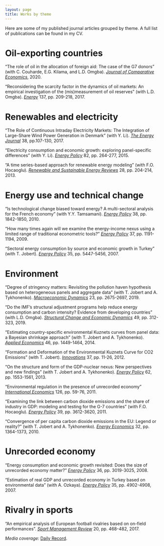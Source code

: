 ```yaml
---
layout: page
title: Works by theme
---
```


Here are some of my published journal articles grouped by theme. A full list of publications can be found in my CV.

# Oil-exporting countries

“The role of oil in the allocation of foreign aid: The case of the G7 donors” (with C. Couharde, E.G. Kilama, and L.D. Omgba). [*Journal of Comparative Economics*](https://www.sciencedirect.com/science/article/pii/S0147596718301872), 2020.

“Reconsidering the scarcity factor in the dynamics of oil markets: An empirical investigation of the (mis)measurement of oil reserves” (with L.D. Omgba). [*Energy*](https://www.sciencedirect.com/science/article/pii/S0360544217311878) 137, pp. 209-218, 2017.

# Renewables and electricity

“The Role of Continuous Intraday Electricity Markets: The Integration of Large-Share Wind Power Generation in Denmark” (with Y. Li). [*The Energy Journal*](http://www.iaee.org/energyjournal/article/2879) 38, pp.107-130, 2017.

“Electricity consumption and economic growth: exploring panel-specific differences” (with Y. Li). [*Energy Policy*](https://www.sciencedirect.com/science/article/pii/S030142151400665X) 82, pp. 264-277, 2015.

“A time series-based approach for renewable energy modeling” (with F.O. Hocaoglu). [*Renewable and Sustainable Energy Reviews*](https://www.sciencedirect.com/science/article/pii/S1364032113004991) 28, pp. 204-214, 2013.


# Energy use and technical change

“Is technological change biased toward energy? A multi-sectoral analysis for the French economy” (with Y.Y. Tamsamani). [*Energy Policy*](https://www.sciencedirect.com/science/article/pii/S0301421509009112) 38, pp. 1842-1850, 2010.

“How many times again will we examine the energy-income nexus using a limited range of traditional econometric tools?” [*Energy Policy*](https://www.sciencedirect.com/science/article/pii/S0301421508007192) 37, pp. 1191-1194, 2009.

“Sectoral energy consumption by source and economic growth in Turkey” (with T. Jobert). [*Energy Policy*](https://www.sciencedirect.com/science/article/pii/S030142150700208X) 35, pp. 5447-5456, 2007.


# Environment

“Degree of stringency matters: Revisiting the pollution haven hypothesis based on heterogeneous panels and aggregate data” (with T. Jobert and A. Tykhonenko). [*Macroeconomic Dynamics*](https://www.cambridge.org/core/journals/macroeconomic-dynamics/article/abs/degree-of-stringency-matters-revisiting-the-pollution-haven-hypothesis-based-on-heterogeneous-panels-and-aggregate-data/187AD044E2C317FD7DB057860F622A2A) 23, pp. 2675-2697, 2019.

“Do the IMF’s structural adjustment programs help reduce energy consumption and carbon intensity? Evidence from developing countries” (with L.D. Omgba). [*Structural Change and Economic Dynamics*](https://www.sciencedirect.com/science/article/pii/S0954349X18302923) 49, pp. 312-323, 2019.

“Estimating country-specific environmental Kuznets curves from panel data: a Bayesian shrinkage approach” (with T. Jobert and A. Tykhonenko). [*Applied Economics*](https://www.tandfonline.com/doi/abs/10.1080/00036846.2013.875111) 46, pp. 1449-1464, 2014.

“Formation and Deformation of the Environmental Kuznets Curve for CO2 Emissions” (with T. Jobert). [*Innovations*](https://www.cairn-int.info/journal-innovations-2012-1-page-11.htm) 37, pp. 11-26, 2012.

“On the structure and form of the GDP-nuclear nexus: New perspectives and new findings” (with T. Jobert and A. Tykhonenko). [*Energy Policy*](https://www.sciencedirect.com/science/article/pii/S0301421513007453) 62, pp. 1553-1561, 2013.

“Environmental regulation in the presence of unrecorded economy” [*International Economics*](https://www.sciencedirect.com/science/article/pii/S2110701713600384) 126, pp. 59-76, 2011.

“Examining the link between carbon dioxide emissions and the share of industry in GDP: modeling and testing for the G-7 countries” (with F.O. Hocaoglu). [*Energy Policy*](https://www.sciencedirect.com/science/article/pii/S0301421511002576) 39, pp. 3612-3620, 2011.

“Convergence of per capita carbon dioxide emissions in the EU: Legend or reality?” (with T. Jobert and A. Tykhonenko). [*Energy Economics*](https://www.sciencedirect.com/science/article/pii/S0140988310000502) 32, pp. 1364-1373, 2010.


# Unrecorded economy

“Energy consumption and economic growth revisited: Does the size of unrecorded economy matter?” [*Energy Policy*](https://www.sciencedirect.com/science/article/pii/S030142150800178X) 36, pp. 3019-3025, 2008.

“Estimation of real GDP and unrecorded economy in Turkey based on environmental data” (with A. Ozkaya). [*Energy Policy*](https://www.sciencedirect.com/science/article/pii/S0301421507001711) 35, pp. 4902-4908, 2007.


# Rivalry in sports

“An empirical analysis of European football rivalries based on on-field performances”. [*Sport Management Review*](https://www.sciencedirect.com/science/article/pii/S1441352316300948) 20, pp. 468-482, 2017.

*Media coverage:* [Daily Record](https://www.dailyrecord.co.uk/news/scottish-news/celtic-rangers-need-cash-bitter-10059671).
